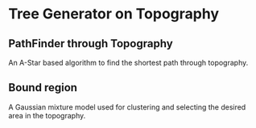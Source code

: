 # Tree Generator on Topography

## PathFinder through Topography
An A-Star based algorithm to find the shortest path through topography.

## Bound region
A Gaussian mixture model used for clustering and selecting the desired area in the topography.
